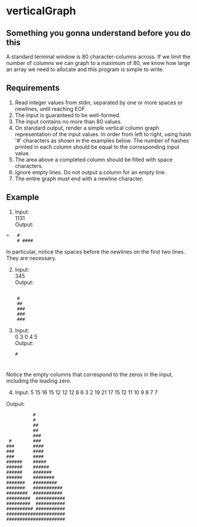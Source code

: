 # verticalGraph

## Something you gonna understand before you do this

A standard terminal window is 80 character-columns across. If we limit the number of columns we can graph to a maximum of 80, we know how large an array we need to allocate and this program is simple to write.

## Requirements

1. Read integer values from stdin, separated by one or more spaces or newlines, until reaching EOF.
2. The input is guaranteed to be well-formed.
3. The input contains no more than 80 values.
4. On standard output, render a simple vertical column graph representation of the
input values. In order from left to right, using hash '#' characters as shown in the examples below. The number of hashes printed in each column should be equal to the corresponding input value.
5. The area above a completed column should be filled with space characters.
6. Ignore empty lines. Do not output a column for an empty line.
7. The entire graph must end with a newline character.

## Example
1. Input:<br>
1131<br>
Output:<br>
```
>   #
    # ####
```
    
   
In particular, notice the spaces before the newlines on the first two lines. They are necessary.

2. Input:<br>
345<br>
Output:<br>
    
```
    
    #
    ##
    ###
    ###
    ###
``` 
    
3. Input:<br>
0 3 0 4 5<br>
Output:<br>
       
       
       #
      ##
    # ##
    # ##
    # ##
    
Notice the empty columns that correspond to the zeros in the input, including the leading zero.

4. Input:
  5
  15
  16
  15
  12
  12
  12
  8
  6
  3
  2
  19
  21
  17
  15
  12
  11
  10
  9
  8
  7
  7
  
  Output:
  
              #
              #   
              ## 
              ##
              ### 
     #        ###
    ###       ####
    ###       ####
    ###       ####
    ######    #####
    ######    ######
    ######    #######
    ######    ########
    #######   #########
    #######   ###########
    ########  ###########
    #########  ###########
    #########  ###########
    ########## ###########
    ######################
    ######################
    
    

